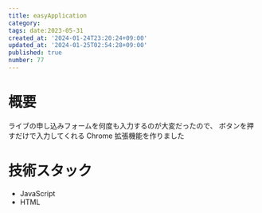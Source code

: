 ```yaml
---
title: easyApplication
category:
tags: date:2023-05-31
created_at: '2024-01-24T23:20:24+09:00'
updated_at: '2024-01-25T02:54:28+09:00'
published: true
number: 77
---
```


# 概要

ライブの申し込みフォームを何度も入力するのが大変だったので、
ボタンを押すだけで入力してくれる Chrome 拡張機能を作りました

# 技術スタック

- JavaScript
- HTML
